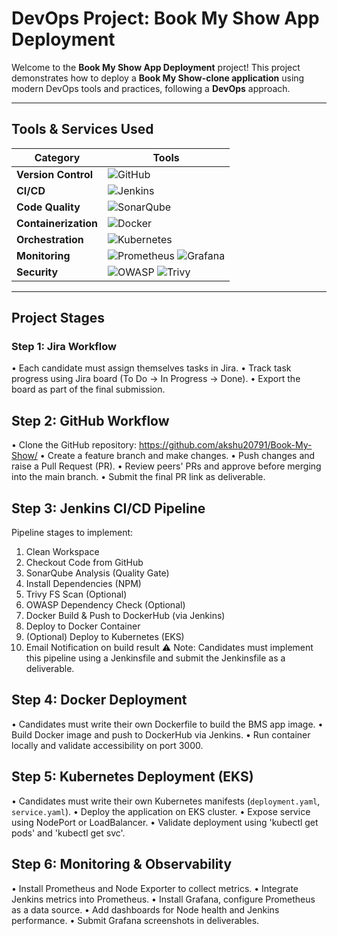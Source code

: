 #  **DevOps Project: Book My Show App Deployment**  

Welcome to the **Book My Show App Deployment** project! This project demonstrates how to deploy a **Book My Show-clone application** using modern DevOps tools and practices, following a **DevOps** approach.  

---

##  **Tools & Services Used**

| **Category**       | **Tools**                                                                                                                                                                                                 |
|---------------------|-----------------------------------------------------------------------------------------------------------------------------------------------------------------------------------------------------------|
| **Version Control** | ![GitHub](https://img.shields.io/badge/GitHub-181717?style=flat-square&logo=github&logoColor=white)                                                                                                       |
| **CI/CD**           | ![Jenkins](https://img.shields.io/badge/Jenkins-D24939?style=flat-square&logo=jenkins&logoColor=white)                                                                                                    |
| **Code Quality**    | ![SonarQube](https://img.shields.io/badge/SonarQube-4E9BCD?style=flat-square&logo=sonarqube&logoColor=white)                                                                                              |
| **Containerization**| ![Docker](https://img.shields.io/badge/Docker-2496ED?style=flat-square&logo=docker&logoColor=white)                                                                                                       |
| **Orchestration**   | ![Kubernetes](https://img.shields.io/badge/Kubernetes-326CE5?style=flat-square&logo=kubernetes&logoColor=white)                                                                                          |
| **Monitoring**      | ![Prometheus](https://img.shields.io/badge/Prometheus-E6522C?style=flat-square&logo=prometheus&logoColor=white) ![Grafana](https://img.shields.io/badge/Grafana-F46800?style=flat-square&logo=grafana&logoColor=white) |
| **Security**        | ![OWASP](https://img.shields.io/badge/OWASP-000000?style=flat-square&logo=owasp&logoColor=white) ![Trivy](https://img.shields.io/badge/Trivy-00979D?style=flat-square&logo=trivy&logoColor=white)         |

---

##  **Project Stages**

### **Step 1: Jira Workflow**

• Each candidate must assign themselves tasks in Jira.
• Track task progress using Jira board (To Do → In Progress → Done).
• Export the board as part of the final submission.

## **Step 2: GitHub Workflow**

• Clone the GitHub repository: https://github.com/akshu20791/Book-My-Show/
• Create a feature branch and make changes.
• Push changes and raise a Pull Request (PR).
• Review peers' PRs and approve before merging into the main branch.
• Submit the final PR link as deliverable.

## **Step 3: Jenkins CI/CD Pipeline**
Pipeline stages to implement:
1. Clean Workspace
2. Checkout Code from GitHub
3. SonarQube Analysis (Quality Gate)
4. Install Dependencies (NPM)
5. Trivy FS Scan (Optional)
6. OWASP Dependency Check (Optional)
7. Docker Build & Push to DockerHub (via Jenkins)
8. Deploy to Docker Container
9. (Optional) Deploy to Kubernetes (EKS)
10. Email Notification on build result
⚠️ Note: Candidates must implement this pipeline using a Jenkinsfile and submit the Jenkinsfile
as a deliverable.

## **Step 4: Docker Deployment**

• Candidates must write their own Dockerfile to build the BMS app image.
• Build Docker image and push to DockerHub via Jenkins.
• Run container locally and validate accessibility on port 3000.

## **Step 5: Kubernetes Deployment (EKS)**

• Candidates must write their own Kubernetes manifests (`deployment.yaml`, `service.yaml`).
• Deploy the application on EKS cluster.
• Expose service using NodePort or LoadBalancer.
• Validate deployment using 'kubectl get pods' and 'kubectl get svc'.

## **Step 6: Monitoring & Observability**

• Install Prometheus and Node Exporter to collect metrics.
• Integrate Jenkins metrics into Prometheus.
• Install Grafana, configure Prometheus as a data source.
• Add dashboards for Node health and Jenkins performance.
• Submit Grafana screenshots in deliverables.
